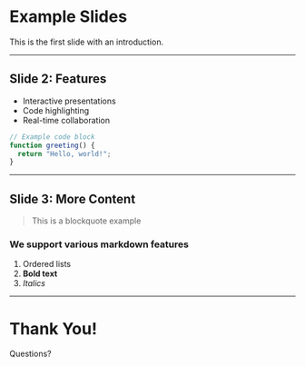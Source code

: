 # Example Slides

This is the first slide with an introduction.

---

## Slide 2: Features

- Interactive presentations
- Code highlighting
- Real-time collaboration

```jsx
// Example code block
function greeting() {
  return "Hello, world!";
}
```

---

## Slide 3: More Content

> This is a blockquote example

### We support various markdown features

1. Ordered lists
2. **Bold text**
3. _Italics_

---

# Thank You!

Questions?
